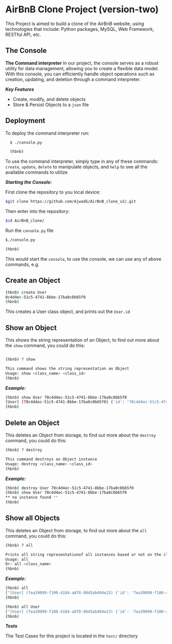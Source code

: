 # AirBnB Clone Project (version-two)

This Project is aimed to build a clone of the AirBnB website, using technologies that include: Python packages, MySQL, Web Framework, RESTful API, etc.

## The Console

**The Command interpreter**
In our project, the console serves as a robust utility for data management, allowing you to create a flexible data model. With this console, you can efficiently handle object operations such as creation, updating, and deletion through a command interpreter.

_**Key Features**_

- Create, modify, and delete objects
- Store & Persist Objects to a ```json``` file

## Deployment

To deploy the command interpreter run:

```bash
  $ ./console.py

  (hbnb) 
```

To use the command interpreter, simply type in any of these commands: ```create```, ```update```, ```delete``` to manipulate objects, and ```help``` to see all the available commands to utilize  

***Starting the Console:***

First clone the repository to you local device:

```bash
$git clone https://github.com/AjwadG/AirBnB_clone_v2/.git

```

Then enter into the repository:

```bash
$cd AirBnB_clone/
```

Run the `console.py` file

```bash
$./console.py
```

```bash
(hbnb) 
```

This would start the `console`, to use the console, we can use any of above commands, e.g.

## Create an Object

```bash
(hbnb) create User
0c4d4ec-51c5-4741-8bbe-17ba0c0b65f0
(hbnb)
```

This creates a User class object, and prints out the `User.id`

## Show an Object

This shows the string representation of an Object, to find out more about the `show` command, you could do this:

```bash

(hbnb) ? show
```

```bash
This command shows the string representation an Object
Usage: show <class_name> <class_id>
(hbnb) 
```

***Example:***

```bash
(hbnb) show User 70c4d4ec-51c5-4741-8bbe-17ba0c0b65f0
[User] (70c4d4ec-51c5-4741-8bbe-17ba0c0b65f0) {'id': '70c4d4ec-51c5-4741-8bbe-17ba0c0b65f0', 'created_at': datetime.datetime(2023, 12, 9, 14, 26, 45, 351538), 'updated_at': datetime.datetime(2023, 12, 9, 14, 26, 45, 351564)}
(hbnb) 
```

## Delete an Object

This deletes an Object from storage, to find out more about the `destroy` command, you could do this:

```bash
(hbnb) ? destroy
```

```bash
This command destroys an Object instance
Usage: destroy <class_name> <class_id>
(hbnb) 
```

***Example:***

```bash
(hbnb) destroy User 70c4d4ec-51c5-4741-8bbe-17ba0c0b65f0
(hbnb) show User 70c4d4ec-51c5-4741-8bbe-17ba0c0b65f0
** no instance found **
(hbnb) 
```

## Show all Objects

This deletes an Object from storage, to find out more about the `all` command, you could do this:

```bash
(hbnb) ? all
```

```bash
Prints all string representationof all instances based or not on the class name
Usage: all
Or: all <class_name>
(hbnb) 
```

***Example:***

```bash
(hbnb) all
["[User] (7ea39099-f100-4184-a8f8-9845ab404e23) {'id': '7ea39099-f100-4184-a8f8-9845ab404e23', 'created_at': datetime.datetime(2023, 12, 9, 14, 20, 47, 922505), 'updated_at': datetime.datetime(2023, 12, 9, 14, 20, 47, 923630)}", "[User] (70c4d4ec-51c5-4741-8bbe-17ba0c0b65f0) {'id': '70c4d4ec-51c5-4741-8bbe-17ba0c0b65f0', 'created_at': datetime.datetime(2023, 12, 9, 14, 26, 45, 351538), 'updated_at': datetime.datetime(2023, 12, 9, 14, 26, 45, 351564)}", '[User] (a16542dc-f32a-4110-b22b-8fabdf05ef63) {'id': 'a16542dc-f32a-4110-b22b-8fabdf05ef63', 'created_at': datetime.datetime(2023, 12, 9, 19, 46, 59, 930302), 'updated_at': datetime.datetime(2023, 12, 9, 19, 46, 59, 931388), 'first_name': "Betty"}']
(hbnb) 
```

```bash
(hbnb) all User
["[User] (7ea39099-f100-4184-a8f8-9845ab404e23) {'id': '7ea39099-f100-4184-a8f8-9845ab404e23', 'created_at': datetime.datetime(2023, 12, 9, 14, 20, 47, 922505), 'updated_at': datetime.datetime(2023, 12, 9, 14, 20, 47, 923630)}", "[User] (70c4d4ec-51c5-4741-8bbe-17ba0c0b65f0) {'id': '70c4d4ec-51c5-4741-8bbe-17ba0c0b65f0', 'created_at': datetime.datetime(2023, 12, 9, 14, 26, 45, 351538), 'updated_at': datetime.datetime(2023, 12, 9, 14, 26, 45, 351564)}", '[User] (a16542dc-f32a-4110-b22b-8fabdf05ef63) {'id': 'a16542dc-f32a-4110-b22b-8fabdf05ef63', 'created_at': datetime.datetime(2023, 12, 9, 19, 46, 59, 930302), 'updated_at': datetime.datetime(2023, 12, 9, 19, 46, 59, 931388), 'first_name': "Betty"}']
(hbnb) 
```

***Tests***

The Test Cases for this project is located in the `test/` directory
